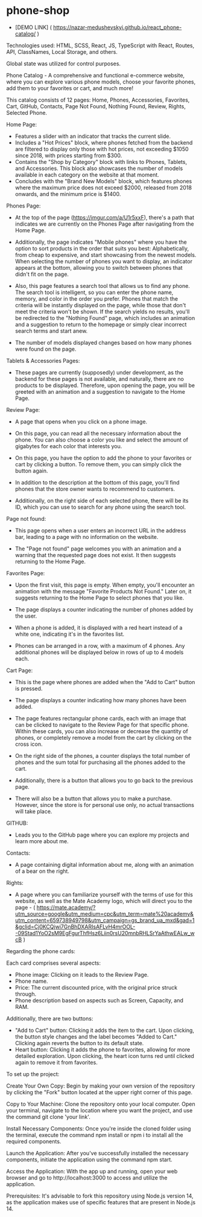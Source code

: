 # phone-shop

- [DEMO LINK] ( https://nazar-medushevskyi.github.io/react_phone-catalog/ )

Technologies used: HTML, SCSS, React, JS, TypeScript with React, Routes, API, ClassNames, Local Storage, and others.

Global state was utilized for control purposes.

Phone Catalog - A comprehensive and functional e-commerce website, where you can explore various phone models, choose your favorite phones, add them to your favorites or cart, and much more!

This catalog consists of 12 pages: Home, Phones, Accessories, Favorites, Cart, GitHub, Contacts, Page Not Found, Nothing Found, Review, Rights, Selected Phone.


Home Page:

- Features a slider with an indicator that tracks the current slide.
- Includes a "Hot Prices" block, where phones fetched from the backend are filtered to display only those with hot prices, not exceeding $1050 since 2018, with prices starting from $300.
- Contains the "Shop by Category" block with links to Phones, Tablets, and Accessories. This block also showcases the number of models available in each category on the website at that moment.
- Concludes with the "Brand New Models" block, which features phones where the maximum price does not exceed $2000, released from 2018 onwards, and the minimum price is $1400.



Phones Page:

- At the top of the page (https://imgur.com/a/U1r5xxF), there's a path that indicates we are currently on the Phones Page after navigating from the Home Page.

- Additionally, the page indicates "Mobile phones" where you have the option to sort products in the order that suits you best: Alphabetically, from cheap to expensive, and start showcasing from the newest models. When selecting the number of phones you want to display, an indicator appears at the bottom, allowing you to switch between phones that didn't fit on the page.

- Also, this page features a search tool that allows us to find any phone. The search tool is intelligent, so you can enter the phone name, memory, and color in the order you prefer. Phones that match the criteria will be instantly displayed on the page, while those that don't meet the criteria won't be shown. If the search yields no results, you'll be redirected to the "Nothing Found" page, which includes an animation and a suggestion to return to the homepage or simply clear incorrect search terms and start anew.

- The number of models displayed changes based on how many phones were found on the page.



Tablets & Accessories Pages:

- These pages are currently (supposedly) under development, as the backend for these pages is not available, and naturally, there are no products to be displayed. Therefore, upon opening the page, you will be greeted with an animation and a suggestion to navigate to the Home Page.



Review Page:

- A page that opens when you click on a phone image.

- On this page, you can read all the necessary information about the phone. You can also choose a color you like and select the amount of gigabytes for each color that interests you.

- On this page, you have the option to add the phone to your favorites or cart by clicking a button. To remove them, you can simply click the button again.

- In addition to the description at the bottom of this page, you'll find phones that the store owner wants to recommend to customers.

- Additionally, on the right side of each selected phone, there will be its ID, which you can use to search for any phone using the search tool.



Page not found:

- This page opens when a user enters an incorrect URL in the address bar, leading to a page with no information on the website.

- The "Page not found" page welcomes you with an animation and a warning that the requested page does not exist. It then suggests returning to the Home Page.



Favorites Page:

- Upon the first visit, this page is empty. When empty, you'll encounter an animation with the message "Favorite Products Not Found." Later on, it suggests returning to the Home Page to select phones that you like.

- The page displays a counter indicating the number of phones added by the user.

- When a phone is added, it is displayed with a red heart instead of a white one, indicating it's in the favorites list.

- Phones can be arranged in a row, with a maximum of 4 phones. Any additional phones will be displayed below in rows of up to 4 models each.



Cart Page:

- This is the page where phones are added when the "Add to Cart" button is pressed.

- The page displays a counter indicating how many phones have been added.

- The page features rectangular phone cards, each with an image that can be clicked to navigate to the Review Page for that specific phone. Within these cards, you can also increase or decrease the quantity of phones, or completely remove a model from the cart by clicking on the cross icon.

- On the right side of the phones, a counter displays the total number of phones and the sum total for purchasing all the phones added to the cart.

- Additionally, there is a button that allows you to go back to the previous page.

- There will also be a button that allows you to make a purchase. However, since the store is for personal use only, no actual transactions will take place.



GITHUB:

- Leads you to the GitHub page where you can explore my projects and learn more about me.



Contacts:

- A page containing digital information about me, along with an animation of a bear on the right.


Rights:

- A page where you can familiarize yourself with the terms of use for this website, as well as the Mate Academy logo, which will direct you to the page - ( https://mate.academy/?utm_source=google&utm_medium=cpc&utm_term=mate%20academy&utm_content=659738949798&utm_campaign=gs_brand_ua_mxd&gad=1&gclid=Cj0KCQjwi7GnBhDXARIsAFLvH4mrOOL--09Stad1YoO2sM9EgFgurThfHsz6Liin0rsU20mnbRHLSrYaAthwEALw_wcB )




Regarding the phone cards:

Each card comprises several aspects:

- Phone image: Clicking on it leads to the Review Page.
- Phone name.
- Price: The current discounted price, with the original price struck through.
- Phone description based on aspects such as Screen, Capacity, and RAM.

 Additionally, there are two buttons:

- "Add to Cart" button: Clicking it adds the item to the cart. Upon clicking, the button style changes and the label becomes "Added to Cart." Clicking again reverts the button to its default state.
- Heart button: Clicking it adds the phone to favorites, allowing for more detailed exploration. Upon clicking, the heart icon turns red until clicked again to remove it from favorites.




To set up the project:

Create Your Own Copy: Begin by making your own version of the repository by clicking the "Fork" button located at the upper right corner of this page.

Copy to Your Machine: Clone the repository onto your local computer. Open your terminal, navigate to the location where you want the project, and use the command git clone 'your link'.

Install Necessary Components: Once you're inside the cloned folder using the terminal, execute the command npm install or npm i to install all the required components.

Launch the Application: After you've successfully installed the necessary components, initiate the application using the command npm start.

Access the Application: With the app up and running, open your web browser and go to http://localhost:3000 to access and utilize the application.

Prerequisites: It's advisable to fork this repository using Node.js version 14, as the application makes use of specific features that are present in Node.js 14.
